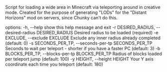 Script for loading a wide area in Minecraft via teleporting around in creative mode. 
Created for the purpose of generating "LODs" for the "Distant Horizons" mod on servers, since Chunky can't do this.

options:
  -h, --help            show this help message and exit
  -r DESIRED_RADIUS, --desired-radius DESIRED_RADIUS
                        Desired radius to be loaded (required)
  -e EXCLUDE, --exclude EXCLUDE
                        Exclude any inner radius already completed (default: 0)
  -s SECONDS_PER_TP, --seconds-per-tp SECONDS_PER_TP
                        Seconds to wait per teleport - shorter if you have a faster PC (default: 3)
  -b BLOCKS_PER_TP, --blocks-per-tp BLOCKS_PER_TP
                        Radius of blocks loaded per teleport jump (default: 100)
  -y HEIGHT, --height HEIGHT
                        Your Y axis coordinate each time you teleport (default: 180)